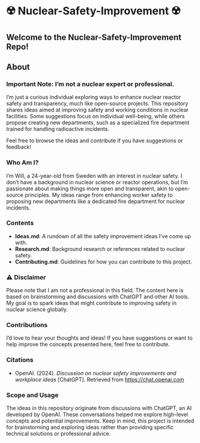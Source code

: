 # ☢️ Nuclear-Safety-Improvement ☢️

## Welcome to the Nuclear-Safety-Improvement Repo!

## About

### Important Note: I’m not a nuclear expert or professional.

I’m just a curious individual exploring ways to enhance nuclear reactor safety and transparency, much like open-source projects. This repository shares ideas aimed at improving safety and working conditions in nuclear facilities. Some suggestions focus on individual well-being, while others propose creating new departments, such as a specialized fire department trained for handling radioactive incidents.

Feel free to browse the ideas and contribute if you have suggestions or feedback!

### Who Am I?

I’m Will, a 24-year-old from Sweden with an interest in nuclear safety. I don’t have a background in nuclear science or reactor operations, but I’m passionate about making things more open and transparent, akin to open-source principles. My ideas range from enhancing worker safety to proposing new departments like a dedicated fire department for nuclear incidents.

### Contents

- **Ideas.md**: A rundown of all the safety improvement ideas I’ve come up with.
- **Research.md**: Background research or references related to nuclear safety.
- **Contributing.md**: Guidelines for how you can contribute to this project.

### ⚠️ Disclaimer

Please note that I am not a professional in this field. The content here is based on brainstorming and discussions with ChatGPT and other AI tools. My goal is to spark ideas that might contribute to improving safety in nuclear science globally.

### Contributions

I’d love to hear your thoughts and ideas! If you have suggestions or want to help improve the concepts presented here, feel free to contribute.

### Citations

- OpenAI. (2024). *Discussion on nuclear safety improvements and workplace ideas* [ChatGPT]. Retrieved from https://chat.openai.com

### Scope and Usage

The ideas in this repository originate from discussions with ChatGPT, an AI developed by OpenAI. These conversations helped me explore high-level concepts and potential improvements. Keep in mind, this project is intended for brainstorming and exploring ideas rather than providing specific technical solutions or professional advice.
